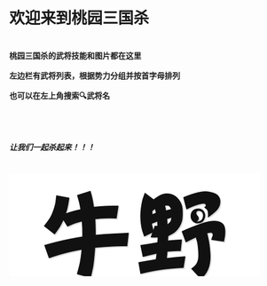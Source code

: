 # 欢迎来到桃园三国杀

<pre>
<h4>桃园三国杀的武将技能和图片都在这里

左边栏有武将列表，根据势力分组并按首字母排列

也可以在左上角搜索🔍武将名
</h4>
</pre>

<pre><h5>让我们一起杀起来！！！</h5></pre>

![niuye](niuye.png)